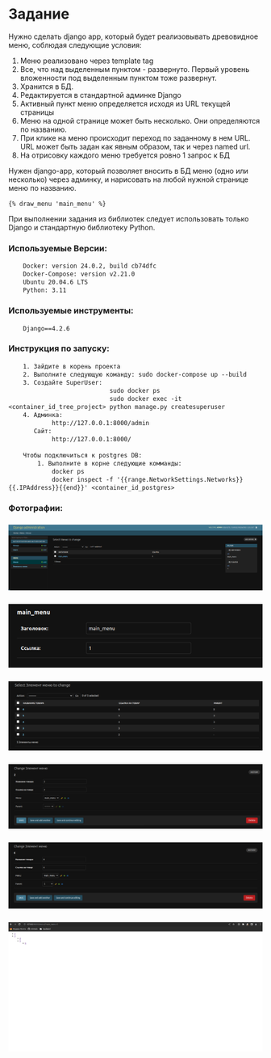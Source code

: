 # **Задание**
Нужно сделать django app, который будет реализовывать древовидное меню, соблюдая следующие условия:
1. Меню реализовано через template tag
2. Все, что над выделенным пунктом - развернуто. Первый уровень вложенности под выделенным пунктом тоже развернут.
3. Хранится в БД.
4. Редактируется в стандартной админке Django
5. Активный пункт меню определяется исходя из URL текущей страницы
6. Меню на одной странице может быть несколько. Они определяются по названию.
7. При клике на меню происходит переход по заданному в нем URL. URL может быть задан как явным образом, так и через named url.
8. На отрисовку каждого меню требуется ровно 1 запрос к БД

Нужен django-app, который позволяет вносить в БД меню (одно или несколько) через админку, и нарисовать на любой нужной странице меню по названию.

    {% draw_menu 'main_menu' %} 

При выполнении задания из библиотек следует использовать только Django и стандартную библиотеку Python.

### Используемые Версии:
```
    Docker: version 24.0.2, build cb74dfc
    Docker-Compose: version v2.21.0
    Ubuntu 20.04.6 LTS
    Python: 3.11
```

### Используемые инструменты:
```
    Django==4.2.6
```

### Инструкция по запуску:
```
    1. Зайдите в корень проекта
    2. Выполните следующую команду: sudo docker-compose up --build
    3. Создайте SuperUser:
                            sudo docker ps
                            sudo docker exec -it <container_id_tree_project> python manage.py createsuperuser
    4. Админка:
            http://127.0.0.1:8000/admin
       Сайт:
            http://127.0.0.1:8000/

    Чтобы подключиться к postgres DB:
        1. Выполните в корне следующие комманды:
            docker ps
            docker inspect -f '{{range.NetworkSettings.Networks}}{{.IPAddress}}{{end}}' <container_id_postgres>
```

### Фотографии:
### ![](./images/1.png)
### ![](./images/2.png)
### ![](./images/3.png)
### ![](./images/4.png)
### ![](./images/5.png)
### ![](./images/6.png)